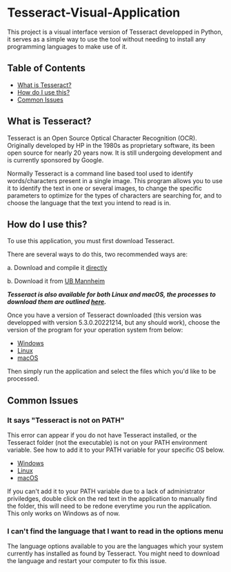 # Tesseract-Visual-Application
This project is a visual interface version of Tesseract developped in Python, it serves as a simple way to use the tool without needing to install any programming languages to make use of it.
## Table of Contents  
- [What is Tesseract?](#What-is-Tesseract?)  
- [How do I use this?](#How-do-I-use-this?)  
- [Common Issues](#Common-Issues)  

## What is Tesseract?
Tesseract is an Open Source Optical Character Recognition (OCR). Originally developed by HP in the 1980s as proprietary software, its been open source for nearly 20 years now. It is still undergoing development and is currently sponsored by Google. 

Normally Tesseract is a command line based tool used to identify words/characters present in a single image. This program allows you to use it to identify the text in one or several images, to change the specific parameters to optimize for the types of characters are searching for, and to choose the language that the text you intend to read is in.
## How do I use this?
To use this application, you must first download Tesseract.

There are several ways to do this, two recommended ways are:

  a. Download and compile it [directly](https://github.com/tesseract-ocr/tesseract#installing-tesseract "This is a bit more complex")

  b. Download it from [UB Mannheim](https://github.com/UB-Mannheim/tesseract/wiki#tesseract-installer-for-Windows "Much simpler")

***Tesseract is also available for both Linux and macOS, the processes to download them are outlined [here](https://tesseract-ocr.github.io/tessdoc/Installation.html).***

Once you have a version of Tesseract downloaded (this version was developped with version 5.3.0.20221214, but any should work), choose the version of the program for your operation system from below:
- [Windows](https://www.computerhope.com/issues/ch000549.htm)
- [Linux](https://phoenixnap.com/kb/linux-add-to-path)
- [macOS](https://techpp.com/2021/09/08/set-path-variable-in-macos-guide)

Then simply run the application and select the files which you'd like to be processed.

## Common Issues
### It says "Tesseract is not on PATH"
This error can appear if you do not have Tesseract installed, or the Tesseract folder (not the executable) is not on your PATH environment variable. See how to add it to your PATH variable for your specific OS below.
- [Windows](https://www.computerhope.com/issues/ch000549.htm)
- [Linux](https://phoenixnap.com/kb/linux-add-to-path)
- [macOS](https://techpp.com/2021/09/08/set-path-variable-in-macos-guide)

If you can't add it to your PATH variable due to a lack of administrator priviledges, double click on the red text in the application to manually find the folder, this will need to be redone everytime you run the application. This only works on Windows as of now.
### I can't find the language that I want to read in the options menu
The language options available to you are the languages which your system currently has installed as found by Tesseract. You might need to download the language and restart your computer to fix this issue.
